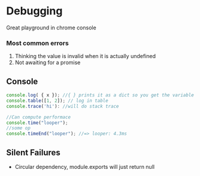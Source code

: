# Debugging

Great playground in chrome console 

### Most common errors

1. Thinking the value is invalid when it is actually undefined
2. Not awaiting for a promise

## Console

```javascript
console.log( { x }); //{ } prints it as a dict so you get the variable name
console.table([1, 2]); // log in table 
console.trace('hi'): //will do stack trace

//Can compute performace
console.time("looper");
//some op
console.timeEnd("looper"); //=> looper: 4.3ms
```

## Silent Failures

- Circular dependency, module.exports will just return null